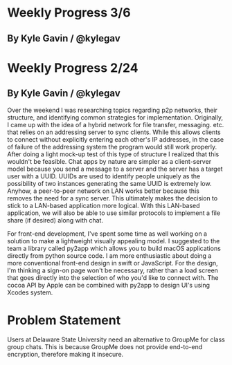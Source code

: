 # Weekly Progress 3/6
## By Kyle Gavin / @kylegav



# Weekly Progress 2/24
## By Kyle Gavin / @kylegav
Over the weekend I was researching topics regarding p2p networks, their structure, and identifying common strategies for implementation. Originally, I came up with the idea of a hybrid network for file transfer, messaging. etc. that relies on an addressing server to sync clients. While this allows clients to connect without explicitly entering each other's IP addresses, in the case of failure of the addressing system the program would still work properly. After doing a light mock-up test of this type of structure I realized that this wouldn't be feasible. Chat apps by nature are simpler as a client-server model because you send a message to a server and the server has a target user with a UUID. UUIDs are used to identify people uniquely as the possibility of two instances generating the same UUID is extremely low. Anyhow, a peer-to-peer network on LAN works better because this removes the need for a sync server. This ultimately makes the decision to stick to a LAN-based application more logical. With this LAN-based application, we will also be able to use similar protocols to implement a file share (if desired) along with chat.

For front-end development, I've spent some time as well working on a solution to make a lightweight visually appealing model. I suggested to the team a library called py2app which allows you to build macOS applications directly from python source code. I am more enthusiastic about doing a more conventional front-end design in swift or JavaScript. For the design, I'm thinking a sign-on page won't be necessary, rather than a load screen that goes directly into the selection of who you'd like to connect with. The cocoa API by Apple can be combined with py2app to design UI's using Xcodes system. 

# Problem Statement 
Users at Delaware State University need an alternative to GroupMe for class group chats. This is because GroupMe does not provide end-to-end encryption, therefore making it insecure.



